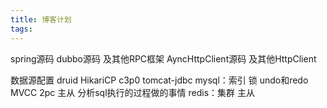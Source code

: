 ```yaml
---
title: 博客计划
tags:
---
```


spring源码
dubbo源码 及其他RPC框架
AyncHttpClient源码 及其他HttpClient

数据源配置 druid HikariCP c3p0 tomcat-jdbc
mysql：索引 锁 undo和redo MVCC 2pc 主从  分析sql执行的过程做的事情
redis：集群 主从
